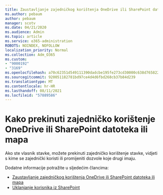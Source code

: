 ```yaml
---
title: Zaustavljanje zajedničkog korištenja OneDrive ili SharePoint datoteka ili mapa
ms.author: pebaum
author: pebaum
manager: scotv
ms.date: 04/21/2020
ms.audience: Admin
ms.topic: article
ms.service: o365-administration
ROBOTS: NOINDEX, NOFOLLOW
localization_priority: Normal
ms.collection: Adm_O365
ms.custom:
- "9000192"
- "3169"
ms.openlocfilehash: a70c62351d549111390dadcbe195fe273cd30000c638d765822e43d0ccd07dbe
ms.sourcegitcommit: 920051182781bd97ce4d4d6fbd268cb37b84d239
ms.translationtype: MT
ms.contentlocale: hr-HR
ms.lasthandoff: 08/11/2021
ms.locfileid: "57889586"
---
```

# <a name="how-to-stop-sharing-onedrive-or-sharepoint-files-or-folders"></a>Kako prekinuti zajedničko korištenje OneDrive ili SharePoint datoteka ili mapa

Ako ste vlasnik stavke, možete prekinuti zajedničko korištenje stavke, vidjeti s kime se zajednički koristi ili promijeniti dozvole koje drugi imaju.

Dodatne informacije potražite u sljedećim člancima: 

- [Zaustavljanje zajedničkog korištenja OneDrive ili SharePoint datoteka ili mapa](https://support.office.com/article/stop-sharing-onedrive-or-sharepoint-files-or-folders-or-change-permissions-0a36470f-d7fe-40a0-bd74-0ac6c1e13323)
- [Uklanjanje korisnika iz SharePoint](https://docs.microsoft.com/sharepoint/remove-users)